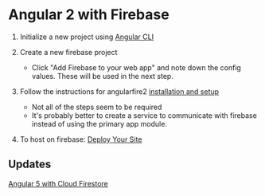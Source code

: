 # Angular 2 with Firebase

1. Initialize a new project using [Angular CLI](https://cli.angular.io/)

1. Create a new firebase project
    - Click "Add Firebase to your web app" and note down the config values. These will be used in the next step.

1. Follow the instructions for angularfire2 [installation and setup](https://github.com/angular/angularfire2/blob/master/docs/install-and-setup.md)
    - Not all of the steps seem to be required
    - It's probably better to create a service to communicate with firebase instead of using the primary app module.

1. To host on firebase: [Deploy Your Site](https://firebase.google.com/docs/hosting/deploying)

## Updates

[Angular 5 with Cloud Firestore](https://blog.cloudboost.io/angular-5-with-firebases-cloud-firestore-87b5d6c13ff)
